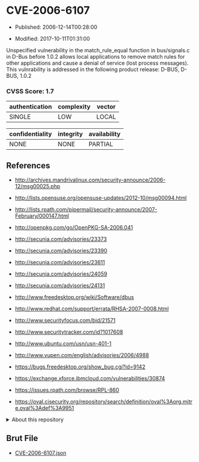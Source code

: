 # CVE-2006-6107

- Published: 2006-12-14T00:28:00

- Modified: 2017-10-11T01:31:00

Unspecified vulnerability in the match_rule_equal function in bus/signals.c in D-Bus before 1.0.2 allows local applications to remove match rules for other applications and cause a denial of service (lost process messages). This vulnrability is addressed in the following product release:
D-BUS, D-BUS, 1.0.2

### CVSS Score: **1.7**

| authentication | complexity | vector |
| --- | --- | --- |
| SINGLE | LOW | LOCAL |

| confidentiality | integrity | availability |
| --- | --- | --- |
| NONE | NONE | PARTIAL |

## References

* http://archives.mandrivalinux.com/security-announce/2006-12/msg00025.php

* http://lists.opensuse.org/opensuse-updates/2012-10/msg00094.html

* http://lists.rpath.com/pipermail/security-announce/2007-February/000147.html

* http://openpkg.com/go/OpenPKG-SA-2006.041

* http://secunia.com/advisories/23373

* http://secunia.com/advisories/23390

* http://secunia.com/advisories/23611

* http://secunia.com/advisories/24059

* http://secunia.com/advisories/24131

* http://www.freedesktop.org/wiki/Software/dbus

* http://www.redhat.com/support/errata/RHSA-2007-0008.html

* http://www.securityfocus.com/bid/21571

* http://www.securitytracker.com/id?1017608

* http://www.ubuntu.com/usn/usn-401-1

* http://www.vupen.com/english/advisories/2006/4988

* https://bugs.freedesktop.org/show_bug.cgi?id=9142

* https://exchange.xforce.ibmcloud.com/vulnerabilities/30874

* https://issues.rpath.com/browse/RPL-860

* https://oval.cisecurity.org/repository/search/definition/oval%3Aorg.mitre.oval%3Adef%3A9951

<details>
<summary>About this repository</summary> 

  This repository is part of the project [Live Hack CVE](https://github.com/Live-Hack-CVE). Main website can be found [www.live-hack.org](https://www.live-hack.org) 
  
  Made by [Sn0wAlice](https://github.com/Sn0wAlice) for the people that care about security and need to have a feed of the latest CVEs. Hope you enjoy it, don't forget to star the repo and follow me on [Twitter](https://twitter.com/Sn0wAlice) and [Github](https://github.com/Sn0wAlice). And that is my [personnal website](https://www.alice-snow.me/)

  - [Home Page](https://github.com/Live-Hack-CVE)
  - [Framework](https://github.com/Live-Hack-CVE/cve-framework)
  - [CVE database](https://github.com/Live-Hack-CVE/full_database)
  - [Changelog](https://github.com/Live-Hack-CVE/Changelog)
</details>

## Brut File

* [CVE-2006-6107.json](https://raw.githubusercontent.com/Live-Hack-CVE/full_database/main/cves/2006/CVE-2006-6107.json)

